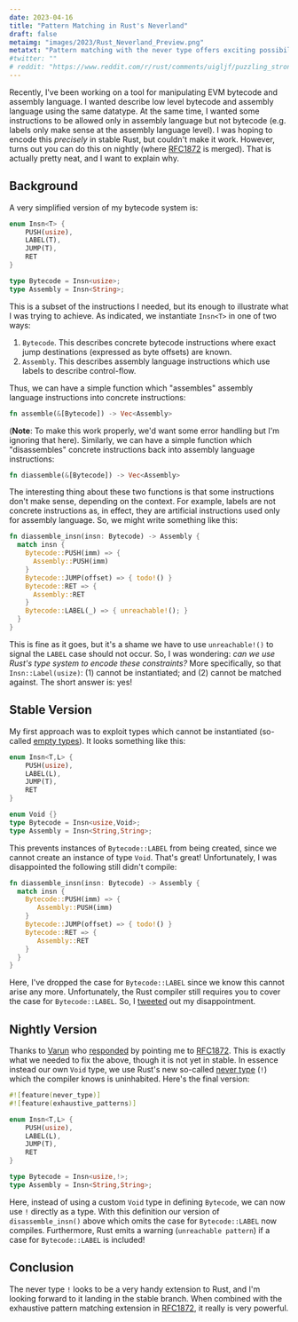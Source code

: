 ```yaml
---
date: 2023-04-16
title: "Pattern Matching in Rust's Neverland"
draft: false
metaimg: "images/2023/Rust_Neverland_Preview.png"
metatxt: "Pattern matching with the never type offers exciting possibilities!"
#twitter: ""
# reddit: "https://www.reddit.com/r/rust/comments/uigljf/puzzling_strong_updates_in_rust/"
---
```


Recently, I've been working on a tool for manipulating EVM bytecode
and assembly language.  I wanted describe low level bytecode and
assembly language using the same datatype.  At the same time, I wanted
some instructions to be allowed only in assembly language but not
bytecode (e.g. labels only make sense at the assembly language level).
I was hoping to encode this _precisely_ in stable Rust, but couldn't
make it work.  However, turns out you can do this on nightly (where
[RFC1872](https://github.com/rust-lang/rust/issues/51085) is merged).
That is actually pretty neat, and I want to explain why.

## Background

A very simplified version of my bytecode system is:

```Rust
enum Insn<T> {
    PUSH(usize),
    LABEL(T),
    JUMP(T),
    RET
}

type Bytecode = Insn<usize>;
type Assembly = Insn<String>;
```

This is a subset of the instructions I needed, but its enough to
illustrate what I was trying to achieve.  As indicated, we instantiate
`Insn<T>` in one of two ways:

   1. `Bytecode`.  This describes concrete bytecode
      instructions where exact jump destinations (expressed as byte
      offsets) are known.
   2. `Assembly`.  This describes assembly language instructions which
      use labels to describe control-flow.

Thus, we can have a simple function which "assembles" assembly
language instructions into concrete instructions:

```Rust
fn assemble(&[Bytecode]) -> Vec<Assembly>
```

(**Note**: To make this work properly, we'd want some error handling
but I'm ignoring that here).  Similarly, we can have a simple function
which "disassembles" concrete instructions back into assembly language
instructions:

```Rust
fn diassemble(&[Bytecode]) -> Vec<Assembly>
```

The interesting thing about these two functions is that some
instructions don't make sense, depending on the context.  For example,
labels are not concrete instructions as, in effect, they are
artificial instructions used only for assembly language.  So, we
might write something like this:

```Rust
fn diassemble_insn(insn: Bytecode) -> Assembly { 
  match insn {
    Bytecode::PUSH(imm) => { 
      Assembly::PUSH(imm) 
    }          
    Bytecode::JUMP(offset) => { todo!() }
    Bytecode::RET => { 
      Assembly::RET 
    }     
    Bytecode::LABEL(_) => { unreachable!(); }
  }
}
```

This is fine as it goes, but it's a shame we have to use
`unreachable!()` to signal the `LABEL` case should not occur.  So, I
was wondering: _can we use Rust's type system to encode these
constraints?_ More specifically, so that `Insn::Label(usize)`: (1) cannot
be instantiated; and (2) cannot be matched against.  The short answer is:
yes!

## Stable Version

My first approach was to exploit types which cannot be instantiated (so-called [empty types](https://doc.rust-lang.org/nomicon/exotic-sizes.html#empty-types)).  It looks something like this:

```Rust
enum Insn<T,L> {
    PUSH(usize),
    LABEL(L),
    JUMP(T),
    RET
}

enum Void {}
type Bytecode = Insn<usize,Void>;
type Assembly = Insn<String,String>;
```

This prevents instances of `Bytecode::LABEL` from being created, since
we cannot create an instance of type `Void`.  That's great!
Unfortunately, I was disappointed the following still didn't compile:

```Rust
fn diassemble_insn(insn: Bytecode) -> Assembly { 
  match insn {
    Bytecode::PUSH(imm) => { 
       Assembly::PUSH(imm) 
    }          
    Bytecode::JUMP(offset) => { todo!() }
    Bytecode::RET => { 
       Assembly::RET 
    }
  }
}
```

Here, I've dropped the case for `Bytecode::LABEL` since we know this
cannot arise any more.  Unfortunately, the Rust compiler still
requires you to cover the case for `Bytecode::LABEL`.  So, I
[tweeted](https://twitter.com/whileydave/status/1645976021630595073)
out my disappointment.

## Nightly Version

Thanks to [Varun](https://twitter.com/typesanitizer) who
[responded](https://twitter.com/typesanitizer/status/1645986739193012226)
by pointing me to
[RFC1872](https://github.com/rust-lang/rust/issues/51085).  This is
exactly what we needed to fix the above, though it is not yet in
stable.  In essence instead our own `Void` type, we use Rust's new
so-called [never type](https://github.com/rust-lang/rust/issues/35121)
(`!`) which the compiler knows is uninhabited.  Here's the final
version:

```Rust
#![feature(never_type)]
#![feature(exhaustive_patterns)]

enum Insn<T,L> {
    PUSH(usize),
    LABEL(L),
    JUMP(T),
    RET
}

type Bytecode = Insn<usize,!>;
type Assembly = Insn<String,String>;
```

Here, instead of using a custom `Void` type in defining `Bytecode`, we
can now use `!` directly as a type.  With this definition our version
of `disassemble_insn()` above which omits the case for
`Bytecode::LABEL` now compiles.  Furthermore, Rust emits a warning
(`unreachable pattern`) if a case for `Bytecode::LABEL` is included!

## Conclusion

The never type `!` looks to be a very handy extension to Rust, and I'm
looking forward to it landing in the stable branch.  When combined
with the exhaustive pattern matching extension in
[RFC1872](https://github.com/rust-lang/rust/issues/51085), it really
is very powerful.
